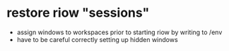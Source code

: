 # restore riow "sessions"

- assign windows to workspaces prior to starting riow
by writing to /env
- have to be careful correctly setting up hidden windows
